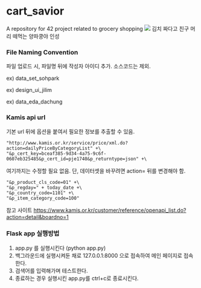 # cart_savior
A repository for 42 project related to grocery shopping
![](https://scontent-gmp1-1.xx.fbcdn.net/v/t1.0-9/68523665_920286595013777_8017496360037122048_n.jpg?_nc_cat=103&_nc_sid=8024bb&_nc_ohc=1nx5ANFV5MoAX9Cg5am&_nc_ht=scontent-gmp1-1.xx&oh=54e9a9a3083ff4ae8aa14cc5f796d79e&oe=5EC10CA4)
김치 짜다고 친구 머리 떼먹는 양파쿵야 인성 

### File Naming Convention
파일 업로드 시, 파일명 뒤에 작성자 아이디 추가. 소스코드는 제외.

ex) data_set_sohpark

ex) design_ui_jilim

ex) data_eda_dachung

### Kamis api url
기본 url 뒤에 옵션을 붙여서 필요한 정보를 추출할 수 있음. 
```
"http://www.kamis.or.kr/service/price/xml.do?action=dailyPriceByCategoryList" +\
"&p_cert_key=bceaf385-9d34-4a75-9c6f-0607eb325485&p_cert_id=pje1740&p_returntype=json" +\
```
여기까지는 수정할 필요 없음. 단, 데이터셋을 바꾸려면 action= 뒤를 변경해야 함.
```
"&p_product_cls_code=01" +\
"&p_regday=" + today_date +\
"&p_country_code=1101" +\
"&p_item_category_code=100"
```

참고 사이트
https://www.kamis.or.kr/customer/reference/openapi_list.do?action=detail&boardno=1


### Flask app 실행방법
1. app.py 를 실행시킨다 (python app.py)
2. 백그라운드에 실행시켜둔 채로 127.0.0.1:8000 으로 접속하여 메인 페이지로 접속한다. 
3. 검색어를 입력해가며 테스트한다. 
4. 종료하는 경우 실행시킨 app.py를 ctrl+c로 종료시킨다. 
